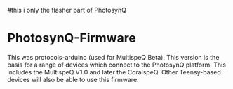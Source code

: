 #this i only the flasher part of PhotosynQ
# PhotosynQ-Firmware
This was protocols-arduino (used for MultispeQ Beta).  This version is the basis for a range of devices which connect to the PhotosynQ platform.  This includes the MultispeQ V1.0 and later the CoralspeQ.  Other Teensy-based devices will also be able to use this firmware.
